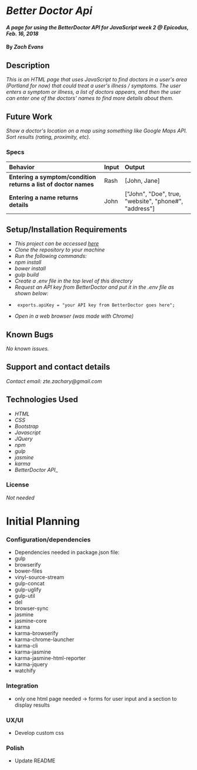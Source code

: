 # _Better Doctor Api_

#### _A page for using the BetterDoctor API for JavaScript week 2 @ Epicodus, Feb. 16, 2018_

#### By _**Zach Evans**_

## Description

_This is an HTML page that uses JavaScript to find doctors in a user's area (Portland for now) that could treat a user's illness / symptoms. The user enters a symptom or illness, a list of doctors appears, and then the user can enter one of the doctors' names to find more details about them._

## Future Work

_Show a doctor's location on a map using something like Google Maps API._
_Sort results (rating, proximity, etc)._

### Specs
| Behavior | Input | Output |
| :-------------     | :------------- | :-------------
| **Entering a symptom/condition returns a list of doctor names** | Rash | [John, Jane] |
| **Entering a name returns details** | John | ["John", "Doe", true, "website", "phone#", "address"] |


## Setup/Installation Requirements

* _This project can be accessed [here](https://github.com/ZEvans1/better-doctor.git)_
* _Clone the repository to your machine_
* _Run the following commands:_
* _npm install_
* _bower install_
* _gulp build_
* _Create a .env file in the top level of this directory_
* _Request an API key from BetterDoctor and put it in the .env file as shown below:_
*      exports.apiKey = "your API key from BetterDoctor goes here";
* _Open in a web browser (was made with Chrome)_

## Known Bugs

_No known issues._

## Support and contact details

_Contact email: zte.zachary@gmail.com_

## Technologies Used

* _HTML_
* _CSS_
* _Bootstrap_
* _Javascript_
* _JQuery_
* _npm_
* _gulp_
* _jasmine_
* _karma_
* _BetterDoctor API__


### License

*Not needed*

#  Initial Planning

### Configuration/dependencies
  * Dependencies needed in package.json file:
  * gulp
  * browserify
  * bower-files
  * vinyl-source-stream
  * gulp-concat
  * gulp-uglify
  * gulp-util
  * del
  * browser-sync
  * jasmine
  * jasmine-core
  * karma
  * karma-browserify
  * karma-chrome-launcher
  * karma-cli
  * karma-jasmine
  * karma-jasmine-html-reporter
  * karma-jquery
  * watchify

### Integration
  * only one html page needed -> forms for user input and a section to display results

### UX/UI
  * Develop custom css

### Polish
  * Update README
